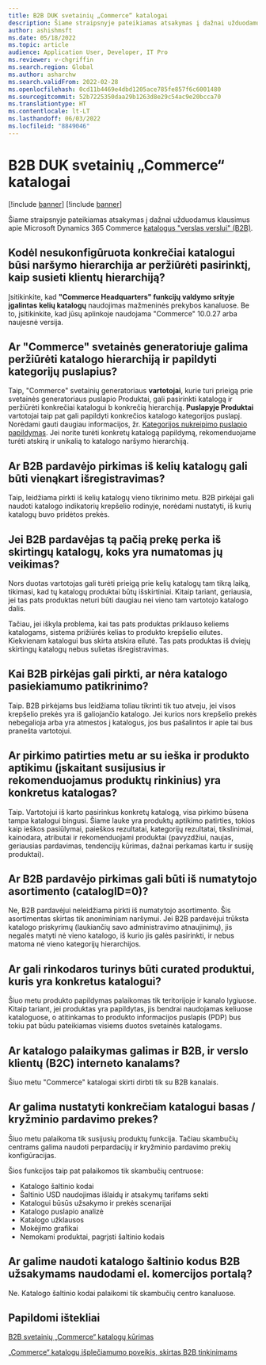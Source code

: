 ```yaml
---
title: B2B DUK svetainių „Commerce“ katalogai
description: Šiame straipsnyje pateikiamas atsakymas į dažnai užduodamus klausimus apie Microsoft Dynamics 365 Commerce katalogus.
author: ashishmsft
ms.date: 05/18/2022
ms.topic: article
audience: Application User, Developer, IT Pro
ms.reviewer: v-chgriffin
ms.search.region: Global
ms.author: asharchw
ms.search.validFrom: 2022-02-28
ms.openlocfilehash: 0cd11b4469e4dbd1205ace785fe857f6c6001480
ms.sourcegitcommit: 52b7225350daa29b1263d8e29c54ac9e20bcca70
ms.translationtype: HT
ms.contentlocale: lt-LT
ms.lasthandoff: 06/03/2022
ms.locfileid: "8849046"
---
```

# <a name="commerce-catalogs-for-b2b-faq"></a>B2B DUK svetainių „Commerce“ katalogai

[!include [banner](includes/banner.md)]
[!include [banner](includes/preview-banner.md)]

Šiame straipsnyje pateikiamas atsakymas į dažnai užduodamus klausimus apie Microsoft Dynamics 365 Commerce [katalogus "verslas verslui" (B2B)](catalogs-b2b-sites.md).

## <a name="why-cant-i-configure-a-catalog-specific-navigation-hierarchy-or-see-an-option-to-associate-a-customer-hierarchy"></a>Kodėl nesukonfigūruota konkrečiai katalogui būsi naršymo hierarchija ar peržiūrėti pasirinktį, kaip susieti klientų hierarchiją?

Įsitikinkite, kad **"Commerce Headquarters" funkcijų valdymo srityje įgalintas** **kelių katalogų** naudojimas mažmeninės prekybos kanaluose. Be to, įsitikinkite, kad jūsų aplinkoje naudojama "Commerce" 10.0.27 arba naujesnė versija.

## <a name="can-i-view-the-catalog-specific-hierarchy-and-enrich-category-pages-in-commerce-site-builder"></a>Ar "Commerce" svetainės generatoriuje galima peržiūrėti katalogo hierarchiją ir papildyti kategorijų puslapius?

Taip, "Commerce" svetainių generatoriaus **vartotojai**, kurie turi prieigą prie svetainės generatoriaus puslapio Produktai, gali pasirinkti katalogą ir peržiūrėti konkrečiai katalogui b konkrečią hierarchiją. **Puslapyje Produktai** vartotojai taip pat gali papildyti konkrečios katalogo kategorijos puslapį. Norėdami gauti daugiau informacijos, žr. [Kategorijos nukreipimo puslapio papildymas](enrich-category-page.md). Jei norite turėti konkretų katalogą papildymą, rekomenduojame turėti atskirą ir unikalią to katalogo naršymo hierarchiją.

## <a name="can-a-b2b-shopper-purchase-from-multiple-catalogs-in-a-single-checkout"></a>Ar B2B pardavėjo pirkimas iš kelių katalogų gali būti vienąkart išregistravimas?

Taip, leidžiama pirkti iš kelių katalogų vieno tikrinimo metu. B2B pirkėjai gali naudoti katalogo indikatorių krepšelio rodinyje, norėdami nustatyti, iš kurių katalogų buvo pridėtos prekės.

## <a name="if-a-b2b-shopper-purchases-the-same-item-from-different-catalogs-what-is-the-expected-behavior"></a>Jei B2B pardavėjas tą pačią prekę perka iš skirtingų katalogų, koks yra numatomas jų veikimas?

Nors duotas vartotojas gali turėti prieigą prie kelių katalogų tam tikrą laiką, tikimasi, kad tų katalogų produktai būtų išskirtiniai. Kitaip tariant, geriausia, jei tas pats produktas neturi būti daugiau nei vieno tam vartotojo katalogo dalis.

Tačiau, jei iškyla problema, kai tas pats produktas priklauso keliems katalogams, sistema prižiūrės kelias to produkto krepšelio eilutes. Kiekvienam katalogui bus skirta atskira eilutė. Tas pats produktas iš dviejų skirtingų katalogų nebus sulietas išregistravimas.

## <a name="when-a-b2b-shopper-is-shopping-is-there-any-validation-for-catalog-availability"></a>Kai B2B pirkėjas gali pirkti, ar nėra katalogo pasiekiamumo patikrinimo?

Taip. B2B pirkėjams bus leidžiama toliau tikrinti tik tuo atveju, jei visos krepšelio prekės yra iš galiojančio katalogo. Jei kurios nors krepšelio prekės nebegalioja arba yra atmestos į katalogus, jos bus pašalintos ir apie tai bus pranešta vartotojui.

## <a name="during-the-shopping-experience-are-search-and-product-discovery-including-related-and-recommended-product-collections-catalog-specific"></a>Ar pirkimo patirties metu ar su ieška ir produkto aptikimu (įskaitant susijusius ir rekomenduojamus produktų rinkinius) yra konkretus katalogas?

Taip. Vartotojui iš karto pasirinkus konkretų katalogą, visa pirkimo būsena tampa katalogui bingusi. Šiame lauke yra produktų aptikimo patirties, tokios kaip ieškos pasiūlymai, paieškos rezultatai, kategorijų rezultatai, tikslinimai, kainodara, atributai ir rekomenduojami produktai (pavyzdžiui, naujas, geriausias pardavimas, tendencijų kūrimas, dažnai perkamas kartu ir susiję produktai).

## <a name="can-a-b2b-shopper-purchase-from-the-default-assortment-catalogid0"></a>Ar B2B pardavėjo pirkimas gali būti iš numatytojo asortimento (catalogID=0)?

Ne, B2B pardavėjui neleidžiama pirkti iš numatytojo asortimento. Šis asortimentas skirtas tik anoniminiam naršymui. Jei B2B pardavėjui trūksta katalogo priskyrimų (laukiančių savo administravimo atnaujinimų), jis negalės matyti nė vieno katalogo, iš kurio jis galės pasirinkti, ir nebus matoma nė vieno kategorijų hierarchijos.

## <a name="can-marketing-content-be-curated-for-a-product-that-is-specific-to-a-catalog"></a>Ar gali rinkodaros turinys būti curated produktui, kuris yra konkretus katalogui?

Šiuo metu produkto papildymas palaikomas tik teritorijoje ir kanalo lygiuose. Kitaip tariant, jei produktas yra papildytas, jis bendrai naudojamas keliuose kataloguose, o atitinkamas to produkto informacijos puslapis (PDP) bus tokiu pat būdu pateikiamas visiems duotos svetainės katalogams.

## <a name="is-catalog-support-available-for-both-b2b-and-business-to-consumer-b2c-online-channels"></a>Ar katalogo palaikymas galimas ir B2B, ir verslo klientų (B2C) interneto kanalams?

Šiuo metu "Commerce" katalogai skirti dirbti tik su B2B kanalais.

## <a name="can-we-set-up-catalog-specific-upsellcross-sell-items"></a>Ar galima nustatyti konkrečiam katalogui basas / kryžminio pardavimo prekes?

Šiuo metu palaikoma tik susijusių produktų funkcija. Tačiau skambučių centrams galima naudoti perpardacijų ir kryžminio pardavimo prekių konfigūracijas.

Šios funkcijos taip pat palaikomos tik skambučių centruose:

- Katalogo šaltinio kodai
- Šaltinio USD naudojimas išlaidų ir atsakymų tarifams sekti
- Katalogui būsūs užsakymo ir prekės scenarijai
- Katalogo puslapio analizė
- Katalogo užklausos
- Mokėjimo grafikai
- Nemokami produktai, pagrįsti šaltinio kodais

## <a name="can-we-use-catalog-source-codes-for-b2b-orders-through-the-e-commerce-portal"></a>Ar galime naudoti katalogo šaltinio kodus B2B užsakymams naudodami el. komercijos portalą?

Ne. Katalogo šaltinio kodai palaikomi tik skambučių centro kanaluose.

## <a name="additional-resources"></a>Papildomi ištekliai

[B2B svetainių „Commerce“ katalogų kūrimas](catalogs-b2b-sites.md)

[„Commerce“ katalogų išplečiamumo poveikis, skirtas B2B tinkinimams](catalogs-b2b-sites-dev.md)
